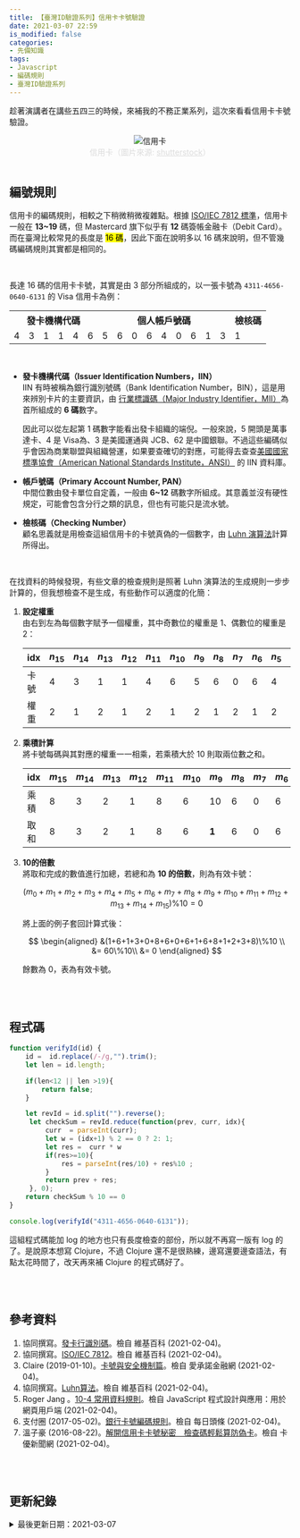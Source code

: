 ```yaml
---
title: 【臺灣ID驗證系列】信用卡卡號驗證
date: 2021-03-07 22:59
is_modified: false
categories:
- 先備知識
tags:
- Javascript
- 編碼規則
- 臺灣ID驗證系列
--- 
```


趁著演講者在講些五四三的時候，來補我的不務正業系列，這次來看看信用卡卡號驗證。
<!--more-->

<center> <img src="https://i.imgur.com/60gBFeq.jpg?1" alt="信用卡"></center>
<center style="color:Gainsboro;">信用卡（圖片來源: <a href="https://www.shutterstock.com/zh-Hant/discover/image-footage-music?kw=shutterstock&c3apidt=p15867520243&gclid=Cj0KCQiA0-6ABhDMARIsAFVdQv-8MA9Y7Q9L9uCanv_OyNtEbjV-ydbXQfXYXYP0NkXR6z705PN5MAkaAgBNEALw_wcB&gclsrc=aw.ds" style="color:Gainsboro;">shutterstock</a>）</center>
<br>

## 編號規則
信用卡的編碼規則，相較之下稍微稍微複雜點。根據 [ISO/IEC 7812 標準](https://zh.wikipedia.org/wiki/ISO/IEC_7812)，信用卡一般在 **13~19** 碼，但 Mastercard 旗下似乎有 **12** 碼簽帳金融卡（Debit Card）。而在臺灣比較常見的長度是 <mark>16 碼</mark>，因此下面在說明多以 16 碼來說明，但不管幾碼編碼規則其實都是相同的。

<br>

長達 16 碼的信用卡卡號，其實是由 3 部分所組成的，以一張卡號為 `4311-4656-0640-6131` 的 Visa 信用卡為例：

<table>
    <tbody>
    <tr>
      <th colspan="6">發卡機構代碼</th>
      <th colspan="9">個人帳戶號碼</th>   
      <th>檢核碼</th>
    </tr>
    <tr>
      <td>4</td>
      <td>3</td>
      <td>1</td>
      <td>1</td>
      <td>4</td>
      <td>6</td>
      <td>5</td>
      <td>6</td>
      <td>0</td>
      <td>6</td>
      <td>4</td>
      <td>0</td>
      <td>6</td>
      <td>1</td>
      <td>3</td>
      <td>1</td>
    </tr>
    </tbody>
</table>
<br>

- **發卡機構代碼（Issuer Identification Numbers，IIN）**  
    IIN 有時被稱為銀行識別號碼（Bank Identification Number，BIN），這是用來辨別卡片的主要資訊，由 [行業標識碼（Major Industry Identifier，MII）](https://zh.wikipedia.org/wiki/ISO/IEC_7812#%E8%A1%8C%E4%B8%9A%E6%A0%87%E8%AF%86%E7%AC%A6)為首所組成的 **6 碼**數字。 

    因此可以從左起第 1 碼數字能看出發卡組織的端倪。一般來說，5 開頭是萬事達卡、4 是 Visa為、3 是美國運通與 JCB、62 是中國銀聯。不過這些編碼似乎會因為商業聯盟與組織營運，如果要查確切的對應，可能得去查查[美國國家標準協會（American National Standards Institute，ANSI）](https://www.ansi.org/) 的 IIN 資料庫。
   
  
- **帳戶號碼（Primary Account Number, PAN）**  
    中間位數由發卡單位自定義，一般由 **6~12** 碼數字所組成。其意義並沒有硬性規定，可能會包含分行之類的訊息，但也有可能只是流水號。
    
- **檢核碼（Checking Number）**  
    顧名思義就是用檢查這組信用卡的卡號真偽的一個數字，由 [Luhn 演算法](https://zh.wikipedia.org/wiki/Luhn%E7%AE%97%E6%B3%95)計算所得出。


<br>

在找資料的時候發現，有些文章的檢查規則是照著 Luhn 演算法的生成規則一步步計算的，但我想檢查不是生成，有些動作可以適度的化簡：

1. **設定權重**  
    由右到左為每個數字賦予一個權重，其中奇數位的權重是 1、偶數位的權重是 2：

    | idx | $n_{15}$ | $n_{14}$ | $n_{13}$ | $n_{12}$ | $n_{11}$ | $n_{10}$ | $n_9$ | $n_8$ | $n_7$ | $n_6$ | $n_5$ | $n_4$ | $n_3$ | $n_2$ | $n_1$ | $n_0$ |
    | ----- | -------- | -------- | -------- | -------- | -------- | -------- | ----- | ----- | ----- | ----- | ----- | ----- | ----- | ----- | ----- | ----- |
    | 卡號  | 4        | 3        | 1        | 1        | 4        | 6        | 5     | 6     | 0     | 6     | 4     | 0     | 6     | 1     | 3     | 1     |
    | 權重  | 2        | 1        | 2        | 1        | 2        | 1        | 2     | 1     | 2     | 1     | 2     | 1     | 2     | 1     | 2     | 1     |

2. **乘積計算**  
    將卡號每碼與其對應的權重一一相乘，若乘積大於 10 則取兩位數之和。
    
    
    | idx | $m_{15}$ | $m_{14}$ | $m_{13}$ | $m_{12}$ | $m_{11}$ | $m_{10}$ | $m_9$ | $m_8$ | $m_7$ | $m_6$ | $m_5$ | $m_4$ | $m_3$ | $m_2$ | $m_1$ | $m_0$ |
    | ----- | -------- | -------- | -------- | -------- | -------- | -------- | ----- | ----- | ----- | ----- | ----- | ----- | ----- | ----- | ----- | ----- |
    | 乘積  | 8        | 3        | 2        | 1        | 8        | 6        | 10     | 6     | 0     | 6     | 8    | 0     | 12     | 1     | 6     | 1     |
    | 取和  | 8        | 3        | 2        | 1        | 8        | 6        | **1**     | 6     | 0     | 6     | 8     | 0     | **3**     | 1     | 6    | 1     |


3. **10的倍數**      
    將取和完成的數值進行加總，若總和為 **10 的倍數**，則為有效卡號：  
    
    $$
    (m_{0}+m_{1}+m_{2}+m_{3}+m_{4}+m_{5}+m_{6}+m_{7}+m_{8}+m_{9}+m_{10}+m_{11}+m_{12}+m_{13}+m_{14}+m_{15})\%10 = 0
    $$ 
    
    將上面的例子套回計算式後：
    
    $$
    \begin{aligned}	
    &(1+6+1+3+0+8+6+0+6+1+6+8+1+2+3+8)\%10 \\
    &= 60\%10\\
    &= 0
    \end{aligned}
    $$ 
    
    餘數為 0，表為有效卡號。
 
    
    

<br><br> 
 
## 程式碼

```javascript
function verifyId(id) {
    id =  id.replace(/-/g,"").trim();
    let len = id.length;

    if(len<12 || len >19){
        return false;
    }

    let revId = id.split("").reverse();
     let checkSum = revId.reduce(function(prev, curr, idx){
         curr  = parseInt(curr);
         let w = (idx+1) % 2 == 0 ? 2: 1;
         let res =  curr * w 
         if(res>=10){
             res = parseInt(res/10) + res%10 ;
         }
         return prev + res;
     }, 0);
    return checkSum % 10 == 0
}

console.log(verifyId("4311-4656-0640-6131"));
```

這組程式碼能加 log 的地方也只有長度檢查的部份，所以就不再寫一版有 log 的了。是說原本想寫 Clojure，不過 Clojure 還不是很熟練，邊寫還要邊查語法，有點太花時間了，改天再來補 Clojure 的程式碼好了。

<br><br> 

## 參考資料 
1. 協同撰寫。[發卡行識別碼](https://zh.wikipedia.org/wiki/%E5%8F%91%E5%8D%A1%E8%A1%8C%E8%AF%86%E5%88%AB%E7%A0%81)。檢自 維基百科 (2021-02-04)。
2. 協同撰寫。[ISO/IEC 7812](https://zh.wikipedia.org/wiki/ISO/IEC_7812)。檢自 維基百科 (2021-02-04)。
3. Claire (2019-01-10)。[卡號與安全機制篇](https://ipromise.com.tw/blog/post/creditcard-bin-number)。檢自 愛承諾金融網 (2021-02-04)。
4. 協同撰寫。[Luhn算法](https://zh.wikipedia.org/wiki/Luhn%E7%AE%97%E6%B3%95)。檢自 維基百科 (2021-02-04)。
5. Roger Jang 。[10-4 常用資料規則](http://mirlab.org/jang/books/javascript/dataRule.asp?title=10-4%20%B1%60%A5%CE%B8%EA%AE%C6%B3W%ABh)。檢自 JavaScript 程式設計與應用：用於網頁用戶端 (2021-02-04)。 
6. 支付圈 (2017-05-02)。[銀行卡號編碼規則](https://kknews.cc/finance/85jp284.html)。檢自 每日頭條 (2021-02-04)。
7. 溫子豪 (2016-08-22)。[解開信用卡卡號秘密　檢查碼輕鬆算防偽卡](https://www.cardu.com.tw/news/detail.php?nt_pk=4&ns_pk=30424)。檢自 卡優新聞網 (2021-02-04)。

<br><br> 

## 更新紀錄
<details>
  <summary>最後更新日期：2021-03-07</summary>
  <ul class="timestamp">
    　<li>2021-03-07 發布</li>
    　<li>2021-02-04 完稿</li>
    　<li>2021-02-04 起稿</li>
  </ul>
</details>